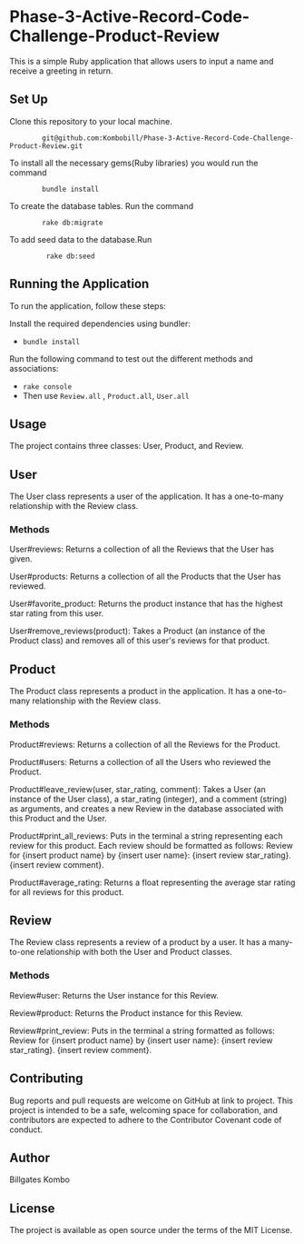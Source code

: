 # Phase-3-Active-Record-Code-Challenge-Product-Review


 This is a simple Ruby application that allows users to input a name and receive a greeting in return.

## Set Up


Clone this repository to your local machine.
```
        git@github.com:Kombobill/Phase-3-Active-Record-Code-Challenge-Product-Review.git
```


To install all the necessary gems(Ruby libraries) you would run the command

```
        bundle install
```


To create the database tables. Run the command

``` 
        rake db:migrate
```


To add seed data to the database.Run
``` 
         rake db:seed
``` 

## Running the Application

To run the application, follow these steps:

Install the required dependencies using bundler:

 - `bundle install`

Run the following command to test out the different methods and associations:

- `rake console`
- Then use `Review.all` , `Product.all`, `User.all`
 


## Usage

The project contains three classes: User, Product, and Review.


## User


The User class represents a user of the application. It has a one-to-many relationship with the Review class.



### Methods


User#reviews: Returns a collection of all the Reviews that the User has given.


User#products: Returns a collection of all the Products that the User has reviewed.


User#favorite_product: Returns the product instance that has the highest star rating from this user.


User#remove_reviews(product): Takes a Product (an instance of the Product class) and removes all of this user's reviews for that product.


## Product


The Product class represents a product in the application. It has a one-to-many relationship with the Review class.



### Methods


Product#reviews: Returns a collection of all the Reviews for the Product.


Product#users: Returns a collection of all the Users who reviewed the Product.


Product#leave_review(user, star_rating, comment): Takes a User (an instance of the User class), a star_rating (integer), and a comment (string) as arguments, and creates a new Review in the database associated with this Product and the User.


Product#print_all_reviews: Puts in the terminal a string representing each review for this product. Each review should be formatted as follows: Review for {insert product name} by {insert user name}: {insert review star_rating}. {insert review comment}.


Product#average_rating: Returns a float representing the average star rating for all reviews for this product.


## Review
The Review class represents a review of a product by a user. It has a many-to-one relationship with both the User and Product classes.



### Methods


Review#user: Returns the User instance for this Review.


Review#product: Returns the Product instance for this Review.


Review#print_review: Puts in the terminal a string formatted as follows: Review for {insert product name} by {insert user name}: {insert review star_rating}. {insert review comment}.


## Contributing


Bug reports and pull requests are welcome on GitHub at link to project. This project is intended to be a safe, welcoming space for collaboration, and contributors are expected to adhere to the Contributor Covenant code of conduct.

## Author


Billgates Kombo



## License


The project is available as open source under the terms of the MIT License.


